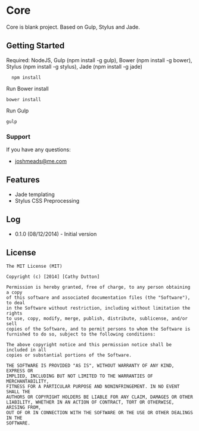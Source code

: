 # Core

Core is blank project. Based on Gulp, Stylus and Jade.

## Getting Started

Required: NodeJS, Gulp (npm install -g gulp), Bower (npm install -g bower), Stylus (npm install -g stylus), Jade (npm install -g jade)

```
  npm install
```

Run Bower install

```
bower install
```

Run Gulp

```
gulp
```


### Support
If you have any questions:

-   [joshmeads@me.com](mailto:joshmeads@me.com)


## Features

* Jade templating
* Stylus CSS Preprocessing

## Log

* 0.1.0 (08/12/2014) - Initial version



## License
```
The MIT License (MIT)

Copyright (c) [2014] [Cathy Dutton]

Permission is hereby granted, free of charge, to any person obtaining a copy
of this software and associated documentation files (the "Software"), to deal
in the Software without restriction, including without limitation the rights
to use, copy, modify, merge, publish, distribute, sublicense, and/or sell
copies of the Software, and to permit persons to whom the Software is
furnished to do so, subject to the following conditions:

The above copyright notice and this permission notice shall be included in all
copies or substantial portions of the Software.

THE SOFTWARE IS PROVIDED "AS IS", WITHOUT WARRANTY OF ANY KIND, EXPRESS OR
IMPLIED, INCLUDING BUT NOT LIMITED TO THE WARRANTIES OF MERCHANTABILITY,
FITNESS FOR A PARTICULAR PURPOSE AND NONINFRINGEMENT. IN NO EVENT SHALL THE
AUTHORS OR COPYRIGHT HOLDERS BE LIABLE FOR ANY CLAIM, DAMAGES OR OTHER
LIABILITY, WHETHER IN AN ACTION OF CONTRACT, TORT OR OTHERWISE, ARISING FROM,
OUT OF OR IN CONNECTION WITH THE SOFTWARE OR THE USE OR OTHER DEALINGS IN THE
SOFTWARE.